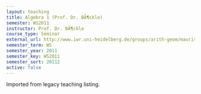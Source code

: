 ```yaml
---
layout: teaching
title: Algebra 1 (Prof. Dr. BÃ¶ckle)
semester: WS2011
instructor: Prof. Dr. BÃ¶ckle
course_type: Seminar
external_url: http://www.iwr.uni-heidelberg.de/groups/arith-geom/maurischat/algebra1-ws2011/index.html
semester_term: WS
semester_year: 2011
semester_key: WS2011
semester_sort: 20112
active: false
---
```

Imported from legacy teaching listing.
